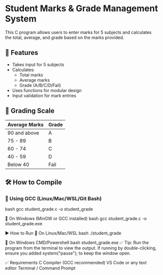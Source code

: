 # Student Marks & Grade Management System

This C program allows users to enter marks for 5 subjects and calculates the total, average, and grade based on the marks provided.

## 📌 Features

- Takes input for 5 subjects
- Calculates:
  - Total marks
  - Average marks
  - Grade (A/B/C/D/Fail)
- Uses functions for modular design
- Input validation for mark entries

 
## 🧮 Grading Scale

| Average Marks | Grade |
|---------------|-------|
| 90 and above  | A     |
| 75 - 89       | B     |
| 60 - 74       | C     |
| 40 - 59       | D     |
| Below 40      | Fail  |


## 🛠 How to Compile

### 🔸 Using GCC (Linux/Mac/WSL/Git Bash)

bash
gcc student_grade.c -o student_grade

🔸 On Windows (MinGW or GCC installed)
bash
gcc student_grade.c -o student_grade.exe

▶ How to Run
🔹 On Linux/Mac/WSL
bash
./student_grade

🔹 On Windows CMD/Powershell
bash
student_grade.exe
✅ Tip: Run the program from the terminal to view the output. If running by double-clicking, ensure you added system("pause"); to keep the window open.

✅ Requirements
C Compiler (GCC recommended)
VS Code or any text editor
Terminal / Command Prompt
